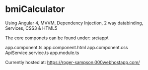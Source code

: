 # bmiCalculator

Using Angular 4, MVVM, Dependency Injection, 2 way databinding, Services, CSS3 & HTML5

The core componets can be found under: src\app\

app.component.ts
app.component.html
app.component.css
ApiService.service.ts
app.module.ts

Currently hosted at:
https://roger-sampson.000webhostapp.com/
